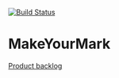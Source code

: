 [![Build Status](https://travis-ci.org/juhamyllari/make-your-mark.svg?branch=master)](https://travis-ci.org/juhamyllari/make-your-mark)

# MakeYourMark

[Product backlog](https://docs.google.com/spreadsheets/d/1yEX_GPp0piYUebf_7xxJp6eZyBB13AR4Ubq6oYDU5Lo/edit?usp=sharing)
